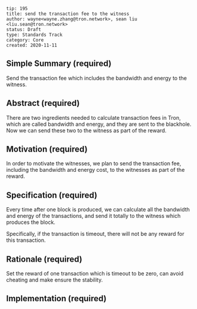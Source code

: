 ```
tip: 195
title: send the transaction fee to the witness
author: wayne<wayne.zhang@tron.network>, sean liu <liu.sean@tron.network> 
status: Draft
type: Standards Track
category: Core
created: 2020-11-11
``` 


## Simple Summary (required)

Send the transaction fee which includes the bandwidth and energy to the witness.

## Abstract (required)

There are two ingredients needed to calculate transaction fees in Tron, which are called bandwidth and energy, and they are sent to the blackhole. Now we can send these two to the witness as part of the reward.


## Motivation (required)

In order to motivate the witnesses, we plan to send the transaction fee, including the bandwidth and energy cost, to the witnesses as part of the reward.

## Specification (required)

Every time after one block is produced, we can calculate all the bandwidth and energy of the transactions, and send it totally to the witness which produces the block.

Specifically, if the transaction is timeout, there will not be any reward for this transaction.


## Rationale (required)

Set the reward of one transaction which is timeout to be zero, can avoid cheating and make ensure the stability.


## Implementation (required)



